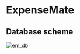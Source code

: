 # ExpenseMate

## Database scheme

![em_db](https://github.com/user-attachments/assets/f01b4343-5966-4456-aaa9-bfb041f6d49f)
